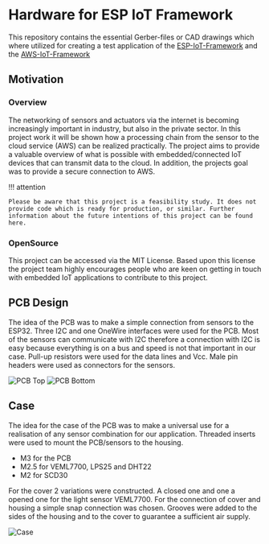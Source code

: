 # Hardware for ESP IoT Framework

This repository contains the essential Gerber-files or CAD drawings which where utilized for creating a test application of the [ESP-IoT-Framework](https://github.com/ECE-IoT/esp-iot-framework) and the [AWS-IoT-Framework](https://github.com/ECE-IoT/aws-iot-framework)

## Motivation

### Overview

The networking of sensors and actuators via the internet is becoming increasingly important in industry, but also in the private sector. In this project work it will be shown how a processing chain from the sensor to the cloud service (AWS) can be realized practically. The project aims to provide a valuable overview of what is possible with embedded/connected IoT devices that can transmit data to the cloud. In addition, the projects goal was to provide a secure connection to AWS.

!!! attention

    Please be aware that this project is a feasibility study. It does not provide code which is ready for production, or similar. Further information about the future intentions of this project can be found here.

### OpenSource

This project can be accessed via the MIT License. Based upon this license the project team highly encourages people who are keen on getting in touch with embedded IoT applications to contribute to this project.

## PCB Design

The idea of the PCB was to make a simple connection from sensors to the ESP32. Three I2C and one OneWire interfaces were used for the PCB. Most of the sensors can communicate with I2C therefore  a connection with I2C is easy because everything is on a bus and speed is not that important in our case. Pull-up resistors were used for the data lines and Vcc. Male pin headers were used as connectors for the sensors.

![PCB Top](ESP32_PCB.png)
![PCB Bottom](back_ESP32_PCB.png)

## Case

The idea for the case of the PCB was to make a universal use for a realisation of any sensor combination for our application. Threaded inserts were used to mount the PCB/sensors to the housing. 

- M3 for the PCB
- M2.5 for VEML7700, LPS25 and DHT22
- M2 for SCD30

For the cover 2 variations were constructed. A closed one and one a opened one for the light sensor VEML7700. For the connection of cover and housing a simple snap connection was chosen. Grooves were added to the sides of the housing and to the cover to guarantee a sufficient air supply.

![Case](case.png)